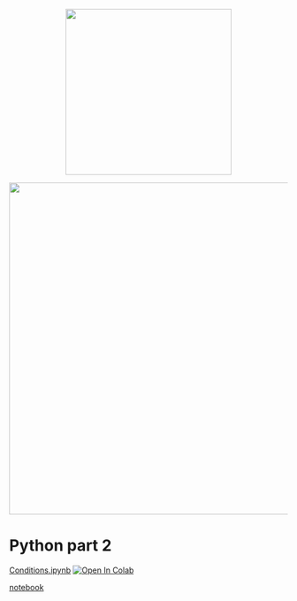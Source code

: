 <p align="center">
  <img src="figures/HeaDS_logo_large_withTitle.png" width="300">
</p>
<p align="center">
  <img src="figures/tsunami_logo.PNG" width="600">

# Python part 2

[Conditions.ipynb](Conditions.ipynb) [![Open In Colab](https://colab.research.google.com/assets/colab-badge.svg)](https://colab.research.google.com/github/Center-for-Health-Data-Science/PythonTsunami/blob/2024_Oct/Conditionals/Conditions.ipynb)

[notebook](https://colab.research.google.com/drive/17XexkoYdI_v6oIeVKBlSujAFPzRoQmVx)
